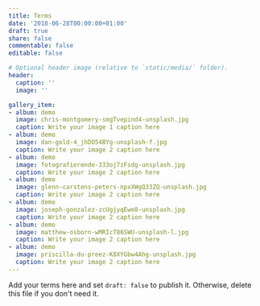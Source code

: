 ```yaml
---
title: Terms
date: '2018-06-28T00:00:00+01:00'
draft: true
share: false
commentable: false
editable: false

# Optional header image (relative to `static/media/` folder).
header:
  caption: ''
  image: ''

gallery_item:
- album: demo
  image: chris-montgomery-smgTvepind4-unsplash.jpg
  caption: Write your image 1 caption here
- album: demo
  image: dan-gold-4_jhDO54BYg-unsplash-f.jpg
  caption: Write your image 2 caption here
- album: demo
  image: fotografierende-333oj7zFsdg-unsplash.jpg
  caption: Write your image 2 caption here
- album: demo
  image: glenn-carstens-peters-npxXWgQ33ZQ-unsplash.jpg
  caption: Write your image 2 caption here
- album: demo
  image: joseph-gonzalez-zcUgjyqEwe8-unsplash.jpg
  caption: Write your image 2 caption here
- album: demo
  image: matthew-osborn-wMRIcT86SWU-unsplash-l.jpg
  caption: Write your image 2 caption here
- album: demo
  image: priscilla-du-preez-K8XYGbw4Ahg-unsplash.jpg
  caption: Write your image 2 caption here  
---
```


Add your terms here and set `draft: false` to publish it. Otherwise, delete this file if you don't need it.
